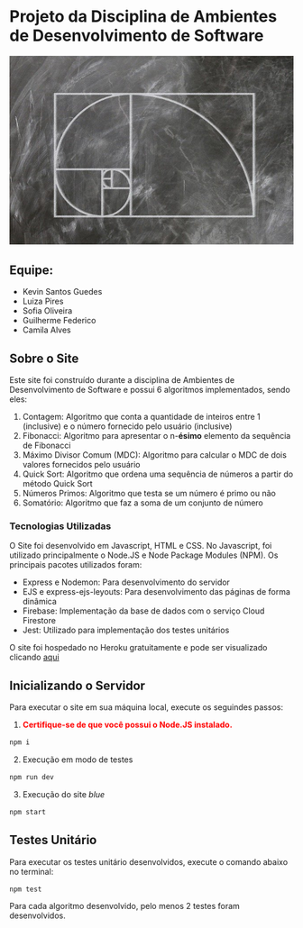 # Projeto da Disciplina de Ambientes de Desenvolvimento de Software
![](/public/img/fibonacci.jpg)
## Equipe:
- Kevin Santos Guedes
- Luiza Pires
- Sofia Oliveira
- Guilherme Federico
- Camila Alves

## Sobre o Site
Este site foi construído durante a disciplina de Ambientes de Desenvolvimento de Software e possui 6 algoritmos implementados, sendo eles:
1. Contagem: Algoritmo que conta a quantidade de inteiros entre 1 (inclusive) e o número fornecido pelo usuário (inclusive)
2. Fibonacci: Algoritmo para apresentar o n-__ésimo__ elemento da sequência de Fibonacci
3. Máximo Divisor Comum (MDC): Algoritmo para calcular o MDC de dois valores fornecidos pelo usuário
4. Quick Sort: Algoritmo que ordena uma sequência de números a partir do método Quick Sort
5. Números Primos: Algoritmo que testa se um número é primo ou não
6. Somatório: Algoritmo que faz a soma de um conjunto de número 

### Tecnologias Utilizadas
O Site foi desenvolvido em Javascript, HTML e CSS. No Javascript, foi utilizado principalmente o Node.JS e Node Package Modules (NPM). Os principais pacotes utilizados foram:
* Express e Nodemon: Para desenvolvimento do servidor
* EJS e express-ejs-leyouts: Para desenvolvimento das páginas de forma dinâmica
* Firebase: Implementação da base de dados com o serviço Cloud Firestore
* Jest: Utilizado para implementação dos testes unitários

O site foi hospedado no Heroku gratuitamente e pode ser visualizado clicando [aqui](https://projeto-nuvem.herokuapp.com/)

## Inicializando o Servidor
Para executar o site em sua máquina local, execute os seguindes passos:
1. <span style="color:red">**Certifique-se de que você possui o Node.JS instalado.**</span>
```sh
npm i
```
2. Execução em modo de testes
```sh
npm run dev
```
3. Execução do site  *blue*
```sh
npm start
```

## Testes Unitário
Para executar os testes unitário desenvolvidos, execute o comando abaixo no terminal:
```sh
npm test
```
Para cada algoritmo desenvolvido, pelo menos 2 testes foram desenvolvidos.







